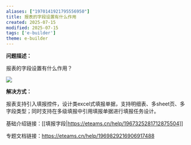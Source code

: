 ```yaml
---
aliases: ["1970141921795556950"]
title: 报表的字段设置有什么作用
created: 2025-07-15
modified: 2025-07-15
tags: ['e-builder']
theme: e-builder
---
```


**问题描述：**

报表的字段设置有什么作用？

![](e6cc850b5f09d83e44d09341fc2114de.jpg)

**解决方式：**

报表支持引入填报控件，设计类excel式填报单据，支持明细表、多sheet页、多字段类型；同时支持在多级填报中引用填报单据进行填报任务设计。

基础介绍链接：[[填报字段|https://eteams.cn/help/1967325281712875504]]

专题文档链接：https://eteams.cn/help/1969829216906917488